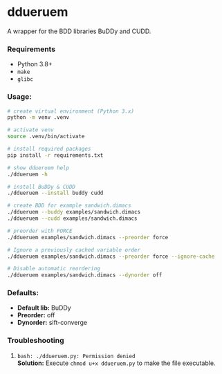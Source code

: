 # ddueruem
A wrapper for the BDD libraries BuDDy and CUDD.

### Requirements
* Python 3.8+
* `make`
* `glibc`

### Usage:
```bash
# create virtual environment (Python 3.x)
python -m venv .venv

# activate venv
source .venv/bin/activate

# install required packages
pip install -r requirements.txt

# show ddueruem help
./ddueruem -h

# install BuDDy & CUDD
./ddueruem --install buddy cudd

# create BDD for example sandwich.dimacs
./ddueruem --buddy examples/sandwich.dimacs
./ddueruem --cudd examples/sandwich.dimacs

# preorder with FORCE
./ddueruem examples/sandwich.dimacs --preorder force

# Ignore a previously cached variable order
./ddueruem examples/sandwich.dimacs --preorder force --ignore-cache

# Disable automatic reordering
./ddueruem examples/sandwich.dimacs --dynorder off
```

### Defaults:
* **Default lib:** BuDDy
* **Preorder:** off
* **Dynorder:** sift-converge

### Troubleshooting
1) `bash: ./ddueruem.py: Permission denied` <br>
**Solution:** Execute `chmod u+x ddueruem.py` to make the file executable.
